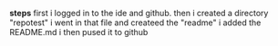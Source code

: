 **steps**
first i logged in to the ide and github.
then i created a directory "repotest"
i went in that file and createed the "readme"
i added the README.md
i then pused it to github
